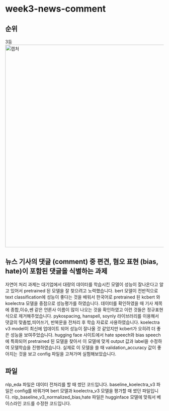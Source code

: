 # week3-news-comment
## 순위
3등
<img width="642" alt="캡처" src="https://user-images.githubusercontent.com/82801470/156575411-7a04d042-e079-4c29-a602-301b5cace2cf.PNG">

## 뉴스 기사의 댓글 (comment) 중 편견, 혐오 표현 (bias, hate)이 포함된 댓글을 식별하는 과제

자연어 처리 과제는 대기업에서 대량의 데이터를 학습시킨 모델이 성능이 잘나온다고 알고 있어서 pretrained 된 모델을 잘 찾으려고 노력했습니다.
bert 모델이 전반적으로 text classification에 성능이 좋다는 것을 배워서 한국어로 pretrained 된 kcbert 와 koelectra 모델을 중점으로 성능평가를 
하였습니다. 데이터를 확인하였을 때 기사 제목에 종합,이슈,쎈 같은 언론사 이름이 많이 나오는 것을 확인하였고 이런 것들은 정규표현식으로 제거해주었습니다. pykospacing, hanspell, soynly 라이브러리를 이용해서 댓글의 맞춤법,띄어쓰기, 반복문을 전처리 후 학습 자료로 사용하였습니다.
koelectra v3 model이 최신에 업데이트 되어 성능이 잘나올 것 같았지만 kcbert가 오히려 더 좋은 성능을 보여주었습니다. hugging face 사이트에서 hate speech와 bias speech 에 특화되어 pretrained 된 모델을 찾아서 이 모델에 맞게 output 값과 label을 수정하여 모델학습을 진행하였습니다. 실제로 이 모델을 쓸 때 validation_accuracy 값이 좋아지는 것을 보고 config 파일을 고쳐가며 실험해보았습니다.

## 파일
nlp_eda 파일은 데이터 전처리를 할 때 썼던 코드입니다.
baseline_koelectra_v3 파일은 config를 바꿔가며 bert 모델과 koelectra_v3 모델을 평가할 때 썼던 파일입니다.
nlp_baseline_v3_normalized_bias,hate 파일은 hugginface 모델에 맞춰서 베이스라인 코드를 수정한 코드입니다.

